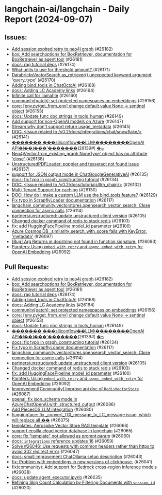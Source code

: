 # langchain-ai/langchain - Daily Report (2024-09-07)

## Issues:
- [Add session expired retry to neo4j graph](https://github.com/langchain-ai/langchain/pull/26182) (#26182)
- [box: Add searchoptions for BoxRetriever, documentation for BoxRetriever as agent tool](https://github.com/langchain-ai/langchain/pull/26181) (#26181)
- [docs: rag tutorial deps](https://github.com/langchain-ai/langchain/pull/26174) (#26174)
- [What units to use for threshold amount? ](https://github.com/langchain-ai/langchain/issues/26171) (#26171)
- [DatabricksVectorSearch as_retriever() unexpected keyword argument 'query_type'](https://github.com/langchain-ai/langchain/issues/26170) (#26170)
- [Adding bind_tools in ChatOctoAI](https://github.com/langchain-ai/langchain/pull/26168) (#26168)
- [docs: Adding LC Academy links](https://github.com/langchain-ai/langchain/pull/26164) (#26164)
- [Infinite call for llamafile](https://github.com/langchain-ai/langchain/issues/26160) (#26160)
- [community[patch]: set protected namespaces on embeddings](https://github.com/langchain-ai/langchain/pull/26156) (#26156)
- [core: [env.py/get_from_env] change default value None -> sentinel object](https://github.com/langchain-ai/langchain/pull/26153) (#26153)
- [docs: Update func doc strings in tools_human](https://github.com/langchain-ai/langchain/pull/26149) (#26149)
- [Add support for non-OpenAI models on Azure](https://github.com/langchain-ai/langchain/issues/26147) (#26147)
- [Stream why don't support return usage_metadata](https://github.com/langchain-ai/langchain/issues/26145) (#26145)
- [DOC: <Issue related to /v0.2/docs/integrations/chat/snowflake/>](https://github.com/langchain-ai/langchain/issues/26141) (#26141)
- [�������˻���siliconflow��LLMʵ�֣�������OpenAI API�ļ��ɺ���ʽ�������ܡ�](https://github.com/langchain-ai/langchain/pull/26139) (#26139)
- [Neo4jVector.from_existing_graph NoneType' object has no attribute 'close' ](https://github.com/langchain-ai/langchain/issues/26138) (#26138)
- [UnstructuredPDFLoader: poppler and tesseract not found issue](https://github.com/langchain-ai/langchain/issues/26137) (#26137)
- [support for JSON output mode in ChatGoogleGenerativeAI](https://github.com/langchain-ai/langchain/issues/26135) (#26135)
- [docs: fix typo in graph_constructing tutorial](https://github.com/langchain-ai/langchain/pull/26134) (#26134)
- [DOC: <Issue related to /v0.2/docs/tutorials/llm_chain/>](https://github.com/langchain-ai/langchain/issues/26132) (#26132)
- [Multi Tenant Support for caching](https://github.com/langchain-ai/langchain/issues/26130) (#26130)
- [DOC: How do I make a custom LLM use the bind_tools feature?](https://github.com/langchain-ai/langchain/issues/26129) (#26129)
- [Fix typo in ScrapflyLoader documentation](https://github.com/langchain-ai/langchain/pull/26117) (#26117)
- [langchain_community.vectorstores.opensearch_vector_search: Close connection for async calls](https://github.com/langchain-ai/langchain/pull/26114) (#26114)
- [partners/unstructured: update unstructured client version](https://github.com/langchain-ai/langchain/pull/26105) (#26105)
- [Changed docker command of redis to stack redis](https://github.com/langchain-ai/langchain/pull/26103) (#26103)
- [fix: add HuggingFacePipeline model_id parameter](https://github.com/langchain-ai/langchain/pull/26100) (#26100)
- [Azure Cosmos DB  _similarity_search_with_score fails with KeyError: 'metadata'](https://github.com/langchain-ai/langchain/issues/26097) (#26097)
- [[Bug] Arg Returns in docstring not found in function signature.](https://github.com/langchain-ai/langchain/issues/26093) (#26093)
- [Parnters: Using `embed_with_retry` and `async_embed_with_retry` for OpenAI Embedding](https://github.com/langchain-ai/langchain/pull/26092) (#26092)

## Pull Requests:
- [Add session expired retry to neo4j graph](https://github.com/langchain-ai/langchain/pull/26182) (#26182)
- [box: Add searchoptions for BoxRetriever, documentation for BoxRetriever as agent tool](https://github.com/langchain-ai/langchain/pull/26181) (#26181)
- [docs: rag tutorial deps](https://github.com/langchain-ai/langchain/pull/26174) (#26174)
- [Adding bind_tools in ChatOctoAI](https://github.com/langchain-ai/langchain/pull/26168) (#26168)
- [docs: Adding LC Academy links](https://github.com/langchain-ai/langchain/pull/26164) (#26164)
- [community[patch]: set protected namespaces on embeddings](https://github.com/langchain-ai/langchain/pull/26156) (#26156)
- [core: [env.py/get_from_env] change default value None -> sentinel object](https://github.com/langchain-ai/langchain/pull/26153) (#26153)
- [docs: Update func doc strings in tools_human](https://github.com/langchain-ai/langchain/pull/26149) (#26149)
- [�������˻���siliconflow��LLMʵ�֣�������OpenAI API�ļ��ɺ���ʽ�������ܡ�](https://github.com/langchain-ai/langchain/pull/26139) (#26139)
- [docs: fix typo in graph_constructing tutorial](https://github.com/langchain-ai/langchain/pull/26134) (#26134)
- [Fix typo in ScrapflyLoader documentation](https://github.com/langchain-ai/langchain/pull/26117) (#26117)
- [langchain_community.vectorstores.opensearch_vector_search: Close connection for async calls](https://github.com/langchain-ai/langchain/pull/26114) (#26114)
- [partners/unstructured: update unstructured client version](https://github.com/langchain-ai/langchain/pull/26105) (#26105)
- [Changed docker command of redis to stack redis](https://github.com/langchain-ai/langchain/pull/26103) (#26103)
- [fix: add HuggingFacePipeline model_id parameter](https://github.com/langchain-ai/langchain/pull/26100) (#26100)
- [Parnters: Using `embed_with_retry` and `async_embed_with_retry` for OpenAI Embedding](https://github.com/langchain-ai/langchain/pull/26092) (#26092)
- [Improvement[Community] Improve api doc of `RedisVectorStore`](https://github.com/langchain-ai/langchain/pull/26087) (#26087)
- [openai: fix json_schema mode in AzureChatOpenAI.with_structured_output](https://github.com/langchain-ai/langchain/pull/26086) (#26086)
- [Add PiecesOS LLM integration](https://github.com/langchain-ai/langchain/pull/26080) (#26080)
- [huggingface: fix _convert_TGI_message_to_LC_message issue, which will replace all ��](https://github.com/langchain-ai/langchain/pull/26075) (#26075)
- [templates: Aerospike Vector Store RAG template](https://github.com/langchain-ai/langchain/pull/26066) (#26066)
- [support epsilla cloud vector database in langchain](https://github.com/langchain-ai/langchain/pull/26065) (#26065)
- [core: fix "template" not allowed as prompt param](https://github.com/langchain-ai/langchain/pull/26060) (#26060)
- [docs: `integrations` reference updates 16](https://github.com/langchain-ai/langchain/pull/26059) (#26059)
- [Solve #26046: Use requests with common headers rather than httpx to avoid 302 redirect error](https://github.com/langchain-ai/langchain/pull/26047) (#26047)
- [docs: small improvement ChatOllama setup description](https://github.com/langchain-ai/langchain/pull/26043) (#26043)
- [fix: Problem with embeddings in new versions of clickhouse.](https://github.com/langchain-ai/langchain/pull/26041) (#26041)
- [fix(community): Add support for Bedrock cross-region inference models](https://github.com/langchain-ai/langchain/pull/26038) (#26038)
- [docs: update agent_executor.ipynb](https://github.com/langchain-ai/langchain/pull/26035) (#26035)
- [Refining Skip Count Calculation by Filtering Documents with `session_id`](https://github.com/langchain-ai/langchain/pull/26020) (#26020)
